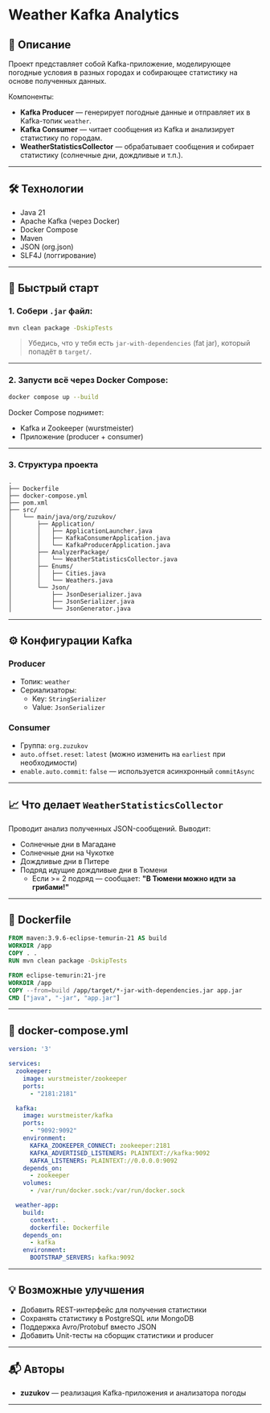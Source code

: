 # Weather Kafka Analytics

## 📌 Описание

Проект представляет собой Kafka-приложение, моделирующее погодные условия в разных городах и собирающее статистику на основе полученных данных.

Компоненты:
- **Kafka Producer** — генерирует погодные данные и отправляет их в Kafka-топик `weather`.
- **Kafka Consumer** — читает сообщения из Kafka и анализирует статистику по городам.
- **WeatherStatisticsCollector** — обрабатывает сообщения и собирает статистику (солнечные дни, дождливые и т.п.).

---

## 🛠️ Технологии

- Java 21
- Apache Kafka (через Docker)
- Docker Compose
- Maven
- JSON (org.json)
- SLF4J (логгирование)

---

## 🚀 Быстрый старт

### 1. Собери `.jar` файл:

```bash
mvn clean package -DskipTests
```

> Убедись, что у тебя есть `jar-with-dependencies` (fat jar), который попадёт в `target/`.

---

### 2. Запусти всё через Docker Compose:

```bash
docker compose up --build
```

Docker Compose поднимет:

- Kafka и Zookeeper (wurstmeister)
- Приложение (producer + consumer)

---

### 3. Структура проекта

```
.
├── Dockerfile
├── docker-compose.yml
├── pom.xml
├── src/
│   └── main/java/org/zuzukov/
│       ├── Application/
│       │   ├── ApplicationLauncher.java
│       │   ├── KafkaConsumerApplication.java
│       │   └── KafkaProducerApplication.java
│       ├── AnalyzerPackage/
│       │   └── WeatherStatisticsCollector.java
│       ├── Enums/
│       │   ├── Cities.java
│       │   └── Weathers.java
│       └── Json/
│           ├── JsonDeserializer.java
│           ├── JsonSerializer.java
│           └── JsonGenerator.java
```

---

## ⚙️ Конфигурации Kafka

### Producer

- Топик: `weather`
- Сериализаторы:
  - Key: `StringSerializer`
  - Value: `JsonSerializer`

### Consumer

- Группа: `org.zuzukov`
- `auto.offset.reset`: `latest` (можно изменить на `earliest` при необходимости)
- `enable.auto.commit`: `false` — используется асинхронный `commitAsync`

---

## 📈 Что делает `WeatherStatisticsCollector`

Проводит анализ полученных JSON-сообщений. Выводит:

- Солнечные дни в Магадане
- Солнечные дни на Чукотке
- Дождливые дни в Питере
- Подряд идущие дождливые дни в Тюмени
  - Если >= 2 подряд — сообщает: **"В Тюмени можно идти за грибами!"**

---

## 🐳 Dockerfile

```Dockerfile
FROM maven:3.9.6-eclipse-temurin-21 AS build
WORKDIR /app
COPY . .
RUN mvn clean package -DskipTests

FROM eclipse-temurin:21-jre
WORKDIR /app
COPY --from=build /app/target/*-jar-with-dependencies.jar app.jar
CMD ["java", "-jar", "app.jar"]
```

---

## 🧱 docker-compose.yml

```yaml
version: '3'

services:
  zookeeper:
    image: wurstmeister/zookeeper
    ports:
      - "2181:2181"

  kafka:
    image: wurstmeister/kafka
    ports:
      - "9092:9092"
    environment:
      KAFKA_ZOOKEEPER_CONNECT: zookeeper:2181
      KAFKA_ADVERTISED_LISTENERS: PLAINTEXT://kafka:9092
      KAFKA_LISTENERS: PLAINTEXT://0.0.0.0:9092
    depends_on:
      - zookeeper
    volumes:
      - /var/run/docker.sock:/var/run/docker.sock

  weather-app:
    build:
      context: .
      dockerfile: Dockerfile
    depends_on:
      - kafka
    environment:
      BOOTSTRAP_SERVERS: kafka:9092
```

---

## 💡 Возможные улучшения

- Добавить REST-интерфейс для получения статистики
- Сохранять статистику в PostgreSQL или MongoDB
- Поддержка Avro/Protobuf вместо JSON
- Добавить Unit-тесты на сборщик статистики и producer

---

## 📬 Авторы

- **zuzukov** — реализация Kafka-приложения и анализатора погоды

---

